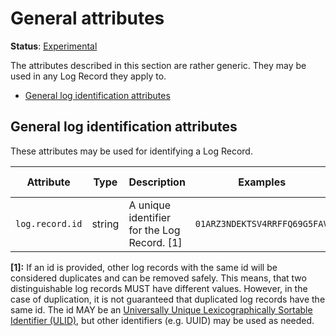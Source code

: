 # General attributes

**Status**: [Experimental](../../document-status.md)

The attributes described in this section are rather generic.
They may be used in any Log Record they apply to.

<!-- Re-generate TOC with `markdown-toc --no-first-h1 -i` -->

<!-- toc -->

- [General log identification attributes](#general-log-identification-attributes)

<!-- tocstop -->

## General log identification attributes

These attributes may be used for identifying a Log Record.

<!-- semconv log.record -->
| Attribute  | Type | Description  | Examples  | Requirement Level |
|---|---|---|---|---|
| `log.record.id` | string | A unique identifier for the Log Record. [1] | `01ARZ3NDEKTSV4RRFFQ69G5FAV` | Optional |

**[1]:** If an id is provided, other log records with the same id will be considered duplicates and can be removed safely. This means, that two distinguishable log records MUST have different values. However, in the case of duplication, it is not guaranteed that duplicated log records have the same id.
The id MAY be an [Universally Unique Lexicographically Sortable Identifier (ULID)](https://github.com/ulid/spec), but other identifiers (e.g. UUID) may be used as needed.
<!-- endsemconv -->
